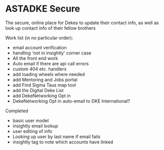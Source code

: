 # ASTADKE Secure
The secure, online place for Dekes to update their contact info, as well as look up contact info of their fellow brothers

Work list (in no particular order):
+ email account verification
+ handling 'not in insightly' corner case
+ All the front end work
+ Auto email if there are api call errors
+ custom 404 etc. handlers
+ add loading wheels where needed
+ add Mentoring and Jobs portal
+ add Find Sigma Taus map tool
+ add the Digital Deke List
+ add DekeNetworking Opt in
+ DekeNetworking Opt in auto-email to DKE International?


Completed
+ basic user model
+ insightly email lookup
+ user editing of info
+ Looking up user by last name if email fails
+ insightly tag to note which accounts have linked
